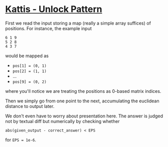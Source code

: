 # [Kattis - Unlock Pattern](https://open.kattis.com/problems/unlockpattern)

First we read the input storing a map (really a simple array suffices) of positions.
For instance, the example input

```
6 1 9
5 2 8
4 3 7
```

would be mapped as

* `pos[1] = (0, 1)`
* `pos[2] = (1, 1)`
* ...
* `pos[9] = (0, 2)`

where you'll notice we are treating the positions as 0-based matrix indices.

Then we simply go from one point to the next, accumulating the euclidean distance to output later.

We don't even have to worry about presentation here. The answer is judged not by textual diff but numerically by checking whether

`abs(given_output - correct_answer) < EPS`

for `EPS = 1e-6`.